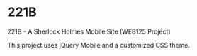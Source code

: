# 221B
221B - A Sherlock Holmes Mobile Site (WEB125 Project)

This project uses jQuery Mobile and a customized CSS theme.

